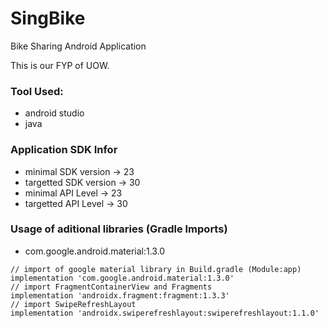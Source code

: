 # SingBike
Bike Sharing Android Application

This is our FYP of UOW.

### Tool Used:
- android studio
- java

### Application SDK Infor
- minimal SDK version -> 23
- targetted SDK version -> 30
- minimal API Level -> 23
- targetted API Level -> 30


### Usage of aditional libraries (Gradle Imports)
- com.google.android.material:1.3.0
```
// import of google material library in Build.gradle (Module:app)
implementation 'com.google.android.material:1.3.0'
// import FragmentContainerView and Fragments
implementation 'androidx.fragment:fragment:1.3.3'
// import SwipeRefreshLayout
implementation 'androidx.swiperefreshlayout:swiperefreshlayout:1.1.0'
```
